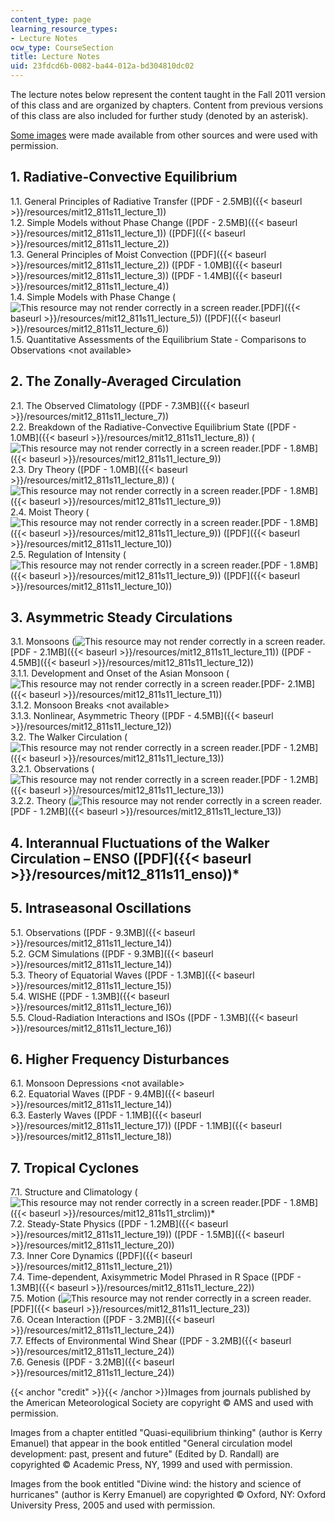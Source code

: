 ```yaml
---
content_type: page
learning_resource_types:
- Lecture Notes
ocw_type: CourseSection
title: Lecture Notes
uid: 23fdcd6b-0082-ba44-012a-bd304810dc02
---
```


The lecture notes below represent the content taught in the Fall 2011 version of this class and are organized by chapters. Content from previous versions of this class are also included for further study (denoted by an asterisk).

[Some images](#credit) were made available from other sources and were used with permission.

1\. Radiative-Convective Equilibrium
------------------------------------

1.1. General Principles of Radiative Transfer ([PDF - 2.5MB]({{< baseurl >}}/resources/mit12_811s11_lecture_1))  
1.2. Simple Models without Phase Change ([PDF - 2.5MB]({{< baseurl >}}/resources/mit12_811s11_lecture_1)) ([PDF]({{< baseurl >}}/resources/mit12_811s11_lecture_2))  
1.3. General Principles of Moist Convection ([PDF]({{< baseurl >}}/resources/mit12_811s11_lecture_2)) ([PDF - 1.0MB]({{< baseurl >}}/resources/mit12_811s11_lecture_3)) ([PDF - 1.4MB]({{< baseurl >}}/resources/mit12_811s11_lecture_4))  
1.4. Simple Models with Phase Change (![This resource may not render correctly in a screen reader.](/images/inacessible.gif)[PDF]({{< baseurl >}}/resources/mit12_811s11_lecture_5)) ([PDF]({{< baseurl >}}/resources/mit12_811s11_lecture_6))  
1.5. Quantitative Assessments of the Equilibrium State - Comparisons to Observations \<not available>

2\. The Zonally-Averaged Circulation
------------------------------------

2.1. The Observed Climatology ([PDF - 7.3MB]({{< baseurl >}}/resources/mit12_811s11_lecture_7))  
2.2. Breakdown of the Radiative-Convective Equilibrium State ([PDF - 1.0MB]({{< baseurl >}}/resources/mit12_811s11_lecture_8)) (![This resource may not render correctly in a screen reader.](/images/inacessible.gif)[PDF - 1.8MB]({{< baseurl >}}/resources/mit12_811s11_lecture_9))  
2.3. Dry Theory ([PDF - 1.0MB]({{< baseurl >}}/resources/mit12_811s11_lecture_8)) (![This resource may not render correctly in a screen reader.](/images/inacessible.gif)[PDF - 1.8MB]({{< baseurl >}}/resources/mit12_811s11_lecture_9))  
2.4. Moist Theory (![This resource may not render correctly in a screen reader.](/images/inacessible.gif)[PDF - 1.8MB]({{< baseurl >}}/resources/mit12_811s11_lecture_9)) ([PDF]({{< baseurl >}}/resources/mit12_811s11_lecture_10))  
2.5. Regulation of Intensity (![This resource may not render correctly in a screen reader.](/images/inacessible.gif)[PDF - 1.8MB]({{< baseurl >}}/resources/mit12_811s11_lecture_9)) ([PDF]({{< baseurl >}}/resources/mit12_811s11_lecture_10))

3\. Asymmetric Steady Circulations
----------------------------------

3.1. Monsoons (![This resource may not render correctly in a screen reader.](/images/inacessible.gif)[PDF - 2.1MB]({{< baseurl >}}/resources/mit12_811s11_lecture_11)) ([PDF - 4.5MB]({{< baseurl >}}/resources/mit12_811s11_lecture_12))  
3.1.1. Development and Onset of the Asian Monsoon (![This resource may not render correctly in a screen reader.](/images/inacessible.gif)[PDF- 2.1MB]({{< baseurl >}}/resources/mit12_811s11_lecture_11))  
3.1.2. Monsoon Breaks \<not available>   
3.1.3. Nonlinear, Asymmetric Theory ([PDF - 4.5MB]({{< baseurl >}}/resources/mit12_811s11_lecture_12))  
3.2. The Walker Circulation (![This resource may not render correctly in a screen reader.](/images/inacessible.gif)[PDF - 1.2MB]({{< baseurl >}}/resources/mit12_811s11_lecture_13))  
3.2.1. Observations (![This resource may not render correctly in a screen reader.](/images/inacessible.gif)[PDF - 1.2MB]({{< baseurl >}}/resources/mit12_811s11_lecture_13))  
3.2.2. Theory (![This resource may not render correctly in a screen reader.](/images/inacessible.gif)[PDF - 1.2MB]({{< baseurl >}}/resources/mit12_811s11_lecture_13))

4\. Interannual Fluctuations of the Walker Circulation – ENSO ([PDF]({{< baseurl >}}/resources/mit12_811s11_enso))\*
--------------------------------------------------------------------------------------------------------------------

5\. Intraseasonal Oscillations
------------------------------

5.1. Observations ([PDF - 9.3MB]({{< baseurl >}}/resources/mit12_811s11_lecture_14))  
5.2. GCM Simulations ([PDF - 9.3MB]({{< baseurl >}}/resources/mit12_811s11_lecture_14))  
5.3. Theory of Equatorial Waves ([PDF - 1.3MB]({{< baseurl >}}/resources/mit12_811s11_lecture_15))  
5.4. WISHE ([PDF - 1.3MB]({{< baseurl >}}/resources/mit12_811s11_lecture_16))  
5.5. Cloud-Radiation Interactions and ISOs ([PDF - 1.3MB]({{< baseurl >}}/resources/mit12_811s11_lecture_16))

6\. Higher Frequency Disturbances
---------------------------------

6.1. Monsoon Depressions \<not available>  
6.2. Equatorial Waves ([PDF - 9.4MB]({{< baseurl >}}/resources/mit12_811s11_lecture_14))  
6.3. Easterly Waves ([PDF - 1.1MB]({{< baseurl >}}/resources/mit12_811s11_lecture_17)) ([PDF - 1.1MB]({{< baseurl >}}/resources/mit12_811s11_lecture_18))

7\. Tropical Cyclones
---------------------

7.1. Structure and Climatology (![This resource may not render correctly in a screen reader.](/images/inacessible.gif)[PDF - 1.8MB]({{< baseurl >}}/resources/mit12_811s11_strclim))\*  
7.2. Steady-State Physics ([PDF - 1.2MB]({{< baseurl >}}/resources/mit12_811s11_lecture_19)) ([PDF - 1.5MB]({{< baseurl >}}/resources/mit12_811s11_lecture_20))  
7.3. Inner Core Dynamics ([PDF]({{< baseurl >}}/resources/mit12_811s11_lecture_21))  
7.4. Time-dependent, Axisymmetric Model Phrased in R Space ([PDF - 1.3MB]({{< baseurl >}}/resources/mit12_811s11_lecture_22))  
7.5. Motion (![This resource may not render correctly in a screen reader.](/images/inacessible.gif)[PDF]({{< baseurl >}}/resources/mit12_811s11_lecture_23))  
7.6. Ocean Interaction ([PDF - 3.2MB]({{< baseurl >}}/resources/mit12_811s11_lecture_24))  
7.7. Effects of Environmental Wind Shear ([PDF - 3.2MB]({{< baseurl >}}/resources/mit12_811s11_lecture_24))  
7.6. Genesis ([PDF - 3.2MB]({{< baseurl >}}/resources/mit12_811s11_lecture_24))

{{< anchor "credit" >}}{{< /anchor >}}Images from journals published by the American Meteorological Society are copyright © AMS and used with permission.

Images from a chapter entitled "Quasi-equilibrium thinking" (author is Kerry Emanuel) that appear in the book entitled "General circulation model development: past, present and future" (Edited by D. Randall) are copyrighted © Academic Press, NY, 1999 and used with permission.

Images from the book entitled "Divine wind: the history and science of hurricanes" (author is Kerry Emanuel) are copyrighted © Oxford, NY: Oxford University Press, 2005 and used with permission.